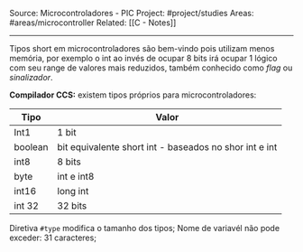 Source: Microcontroladores - PIC
Project: #project/studies 
Areas: #areas/microcontroller
Related: [[C - Notes]]

---

Tipos short em microcontroladores são bem-vindo pois utilizam menos memória, por exemplo o int ao invés de ocupar 8 bits irá ocupar 1 lógico com seu range de valores mais reduzidos, também conhecido como *flag* ou *sinalizador*.

**Compilador CCS:** existem tipos próprios para microcontroladores:

| Tipo | Valor |
| --- | --- |
| Int1 | 1 bit |
| boolean | bit equivalente short int - baseados no shor int e int |
| int8 | 8 bits |
| byte | int e int8 |
| int16 | long int |
| int 32 | 32 bits |

Diretiva `#type` modifica o tamanho dos tipos;
Nome de variavél não pode exceder: 31 caracteres;
